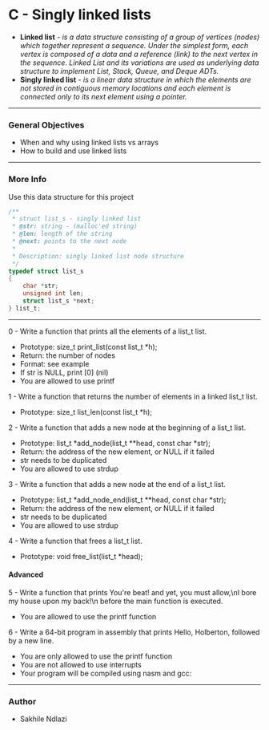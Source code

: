 # C - Singly linked lists # 
* **Linked list** *- is a data structure consisting of a group of vertices (nodes) which together represent a sequence. Under the simplest form, each vertex is composed of a data and a reference (link) to the next vertex in the sequence. Linked List and its variations are used as underlying data structure to implement List, Stack, Queue, and Deque ADTs.*
* **Singly linked list** *- is a linear data structure in which the elements are not stored in contiguous memory locations and each element is connected only to its next element using a pointer.*

------

### General Objectives ###
 * When and why using linked lists vs arrays
 * How to build and use linked lists

----
### More Info 
Use this data structure for this project
```c
/**
 * struct list_s - singly linked list
 * @str: string - (malloc'ed string)
 * @len: length of the string
 * @next: points to the next node
 *
 * Description: singly linked list node structure
 */
typedef struct list_s
{
    char *str;
    unsigned int len;
    struct list_s *next;
} list_t;
```

------

0 - Write a function that prints all the elements of a list_t list.
 * Prototype: size_t print_list(const list_t *h);
 * Return: the number of nodes
 * Format: see example
 * If str is NULL, print [0] (nil)
 * You are allowed to use printf

1 - Write a function that returns the number of elements in a linked list_t list.
 * Prototype: size_t list_len(const list_t *h);

2 - Write a function that adds a new node at the beginning of a list_t list.
 * Prototype: list_t *add_node(list_t **head, const char *str);
 * Return: the address of the new element, or NULL if it failed
 * str needs to be duplicated
 * You are allowed to use strdup

3 - Write a function that adds a new node at the end of a list_t list.
 * Prototype: list_t *add_node_end(list_t **head, const char *str);
 * Return: the address of the new element, or NULL if it failed
 * str needs to be duplicated
 * You are allowed to use strdup

4 - Write a function that frees a list_t list.
 * Prototype: void free_list(list_t *head);


#### Advanced
5 - Write a function that prints You're beat! and yet, you must allow,\nI bore my house upon my back!\n before the main function is executed.
 * You are allowed to use the printf function

6 - Write a 64-bit program in assembly that prints Hello, Holberton, followed by a new line.
 * You are only allowed to use the printf function
 * You are not allowed to use interrupts
 * Your program will be compiled using nasm and gcc:

------
### Author ###
* Sakhile Ndlazi
